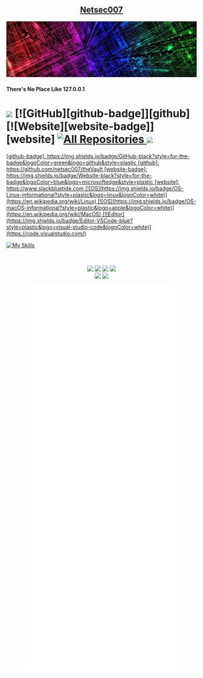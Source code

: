 <h2 align="center"><u>Netsec007</u></h2>

![Logo](https://github.com/netsec007/netsec007/blob/main/electricity-technology-colorful-background-header.jpg)

<h4 align="left"> There's No Place Like 127.0.0.1 </h4>
<p>
    
# <img src="https://emojis.slackmojis.com/emojis/images/1531849430/4246/blob-sunglasses.gif?1531849430" width="30"  /> [![GitHub][github-badge]][github] [![Website][website-badge]][website] <a href="https://github.com/netsec007?tab=repositories" target="_blank"><img alt="All Repositories" title="All Repositories" src="https://img.shields.io/badge/-All%20Repos-2962FF?style=plastic&logo=koding&logoColor=white"/> <img src="https://komarev.com/ghpvc/?username=your-github-username&color=blueviolet&style=plastic">
<p/>

<p>    
[github-badge]: https://img.shields.io/badge/GitHub-black?style=for-the-badge&logoColor=green&logo=github&style=plastic
[github]: https://github.com/netsec007/theVault
[website-badge]: https://img.shields.io/badge/Website-black?style=for-the-badge&logoColor=blue&logo=microsoftedge&style=plastic
[website]: https://www.slackbluetide.com
[![OS](https://img.shields.io/badge/OS-Linux-informational?style=plastic&logo=linux&logoColor=white)](https://en.wikipedia.org/wiki/Linux)
[![OS](https://img.shields.io/badge/OS-macOS-informational?style=plastic&logo=apple&logoColor=white)](https://en.wikipedia.org/wiki/MacOS)
[![Editor](https://img.shields.io/badge/Editor-VSCode-blue?style=plastic&logo=visual-studio-code&logoColor=white)](https://code.visualstudio.com/)
</p>


[![My Skills](https://skillicons.dev/icons?i=ansible,bash,cloudflare,devto,docker,github,grafana,linux,prometheus,py,raspberrypi,vim,vscode)](https://skillicons.dev)
</p>

<br/>
<p align="center">
    <img src="https://img.shields.io/github/stars/netsec007/netsec007?style=for-the-badge&color=brightgreen&style=plastic">
    <img src="https://img.shields.io/github/forks/netsec007/netsec007?style=for-the-badge&color=purple&style=plastic">
    <img src="https://img.shields.io/github/issues/netsec007/netsec007?style=for-the-badge&color=blue&style=plastic">
    <img src="https://img.shields.io/github/contributors/netsec007/netsec007?style=for-the-badge&color=cyan&style=plastic">
<br/>
    <img src="https://img.shields.io/badge/Author-nilbog-magenta?style=plastic">
    <img src="https://img.shields.io/badge/Maintained-Yes-cyan?style=plastic">
</p>

<p align="center">
<img src="https://github.com/netsec007/netsec007/blob/main/github-metrics.svg"
<p/>
